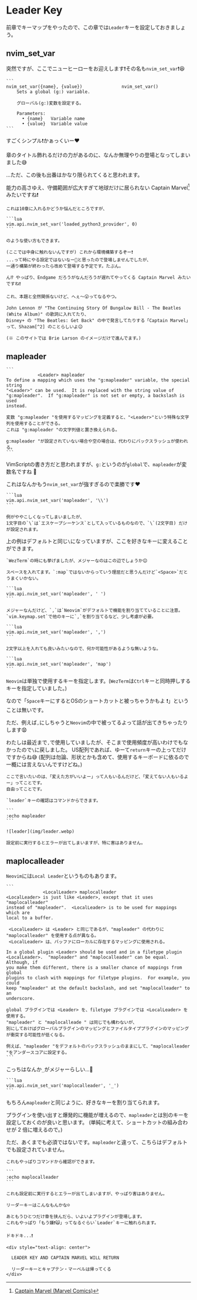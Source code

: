 # Leader Key

前章でキーマップをやったので、この章では`Leader`キーを設定しておきましょう。

## nvim_set_var

突然ですが、ここでニューヒーローをお迎えします❗その名も`nvim_set_var`❗😆

~~~admonish info title=":h nvim_set_var"
```
nvim_set_var({name}, {value})               nvim_set_var()
    Sets a global (g:) variable.

    グローバル(g:)変数を設定する。

    Parameters:  
      • {name}   Variable name
      • {value}  Variable value
```
~~~

すごくシンプル❗かぁっくいー❤️ 

章のタイトル飾れるだけの力があるのに、なんか無理やりの登場となってしまいました😅

...ただ、この後も出番はかなり限られてくると思われます。

能力の高さゆえ、守備範囲が広大すぎて地球だけに居られない Captain Marvel[^1] みたいですね❗

~~~admonish tip
これは10章に入れるかどうか悩んだところですが、

```lua
vim.api.nvim_set_var('loaded_python3_provider', 0)
```

のような使い方もできます。

(ここでは中身に触れないんですが) これから環境構築するぞー❗
...って時にやる設定ではないなー🤔と思ったので登場しませんでしたが、
一通り構築が終わったら改めて登場する予定です。たぶん。

ん⁉️ やっぱり、Endgame だろうがなんだろうが遅れてやってくる Captain Marvel みたいですね❗
~~~

```admonish note
これ、本題と全然関係ないけど、へぇ〜😮ってなるやつ。

John Lennon が "The Continuing Story Of Bungalow Bill - The Beatles (White Album)" の歌詞に入れてたり、
Disney+ の "The Beatles: Get Back" の中で発言してたりする「Captain Marvel」って、Shazam[^2] のことらしいよ😉

(※ このサイトでは Brie Larson のイメージだけで進んでます。)
```

## mapleader

~~~admonish info title=":h mapleader"
```
            <Leader> mapleader
To define a mapping which uses the "g:mapleader" variable, the special string
"<Leader>" can be used.  It is replaced with the string value of
"g:mapleader".  If "g:mapleader" is not set or empty, a backslash is used
instead.

変数 "g:mapleader "を使用するマッピングを定義すると、"<Leader>"という特殊な文字列を使用することができる。
これは "g:mapleader "の文字列値と置き換えられる。

g:mapleader "が設定されていない場合や空の場合は、代わりにバックスラッシュが使われる。
```
~~~

VimScriptの書き方だと思われますが、`g:`というのが`global`で、`mapleader`が変数名ですね 🤔

これはなんかもう`nvim_set_var`が強すぎるので楽勝です❤️

~~~admonish example title="keybinds.lua"
```lua
vim.api.nvim_set_var('mapleader', '\\')
```
~~~

```admonish note
例がややこしくなってしまいましたが、
1文字目の`\`は`エスケープシーケンス`として入っているものなので、`\`(2文字目) だけが設定されます。
```

上の例はデフォルトと同じ`\`になっていますが、ここを好きなキーに変えることができます。

~~~admonish tip
`WezTerm`の時にも挙げましたが、メジャーなのはこの辺でしょうか😌
~~~

~~~admonish tip title=""
スペースを入れてます。`:map`ではないからっていう理屈だと思うんだけど`<Space>`だとうまくいかない。

```lua
vim.api.nvim_set_var('mapleader', ' ')
```
~~~

~~~admonish tip title=""
メジャーなんだけど、`,`は`Neovim`がデフォルトで機能を割り当てていることに注意。
`vim.keymap.set`で他のキーに`,`を割り当てるなど、少し考慮が必要。

```lua
vim.api.nvim_set_var('mapleader', ',')
```
~~~

~~~admonish tip title = ""
2文字以上を入れても良いみたいなので、何か可能性があるような無いような。

```lua
vim.api.nvim_set_var('mapleader', 'map')
```
~~~

`Neovim`は単独で使用するキーを指定します。(`WezTerm`は`Ctrl`キーと同時押しするキーを指定していました。)

なので「`Space`キーにするとOSのショートカットと被っちゃうかもよ ❗」ということは無いです。

ただ、例えば`,`にしちゃうと`Neovim`の中で被ってるよって話が出てきちゃったりします😧

わたしは最近まで`,`で使用していましたが、そこまで使用頻度が高いわけでもなかったので`\`に戻しました。
US配列であれば、ゆーて`return`キーの上ってだけですからね😅
(配列は勿論、形状とかも含めて、使用するキーボードに依るので一概には言えないんですけどね。)

```admonish note
ここで言いたいのは、「変えた方がいいよー」って人もいるんだけど、「変えてない人もいるよー」ってことです。
自由ってことです。
```

~~~admonish tip
`leader`キーの確認はコマンドからできます。

```
:echo mapleader
```

![leader](img/leader.webp)

設定前に実行するとエラーが出てしまいますが、特に害はありません。
~~~

## maplocalleader

`Neovim`には`Local Leader`というものもあります。

~~~admonish example title="keybinds.lua"
```
              <LocalLeader> maplocalleader
<LocalLeader> is just like <Leader>, except that it uses "maplocalleader"
instead of "mapleader".  <LocalLeader> is to be used for mappings which are
local to a buffer.

 <LocalLeader> は <Leader> と同じであるが、"mapleader" の代わりに "maplocalleader" を使用する点が異なる。
 <LocalLeader> は、バッファにローカルに存在するマッピングに使用される。

In a global plugin <Leader> should be used and in a filetype plugin
<LocalLeader>.  "mapleader" and "maplocalleader" can be equal.  Although, if
you make them different, there is a smaller chance of mappings from global
plugins to clash with mappings for filetype plugins.  For example, you could
keep "mapleader" at the default backslash, and set "maplocalleader" to an
underscore.

global プラグインでは <Leader> を、filetype プラグインでは <LocalLeader> を使用する。
"mapleader" と "maplocalleade " は同じでも構わないが、
別にしておけばグローバルプラグインのマッピングとファイルタイププラグインのマッピングが衝突する可能性が低くなる。

例えば、"mapleader "をデフォルトのバックスラッシュのままにして、"maplocalleader "をアンダースコアに設定する。
```
~~~

こっちはなんか`_`がメジャーらしい...🤔

~~~admonish example title="keybinds.lua"
```lua
vim.api.nvim_set_var('maplocalleader', '_')
```
~~~

もちろん`mapleader`と同じように、好きなキーを割り当てられます。

プラグインを使い出すと爆発的に機能が増えるので、`mapleader`とは別のキーを設定しておくのが良いと思います。
(単純に考えて、ショートカットの組み合わせが 2 倍に増えるので。)

ただ、あくまでも必須ではないです。`mapleader`と違って、こちらはデフォルトでも設定されていません。

~~~admonish tip
これもやっぱりコマンドから確認ができます。

```
:echo maplocalleader
```

これも設定前に実行するとエラーが出てしまいますが、やっぱり害はありません。
~~~

```admonish success
リーダーキーはこんなもんかな☺️

あともうひとつだけ章を挟んだら、いよいよプラグインが登場します。
これもやっぱり「もう嫌❗🙀」ってなるぐらい`Leader`キーに触れられます。

ドキドキ...❗
```

```admonish success title=""
<div style="text-align: center">

  LEADER KEY AND CAPTAIN MARVEL WILL RETURN

  リーダーキーとキャプテン・マーベルは帰ってくる
</div>
```

[^1]: [Captain Marvel (Marvel Comics)](https://ja.wikipedia.org/wiki/キャプテン・マーベル_(マーベル・コミック))

[^2]: [Captain Marvel (DC Comics)](https://ja.wikipedia.org/wiki/キャプテン・マーベル_(DCコミックス))
